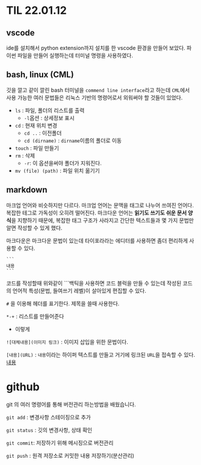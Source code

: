 # TIL 22.01.12

## vscode

ide를 설치해서 python extension까지 설치를 한 vscode 환경을 만들어 보았다. 파이썬 파일을 만들어 실행하는데 터미널 명령을 사용하였다.

## bash, linux (CML)

깃을 깔고 같이 깔린 bash 터미널을 `commend line interface`라고 하는데 `CML`에서 사용 가능한 여러 문법들은 리눅스 기반의 명령어로서 외워써야 할 것들이 있었다.

* `ls` : 파일, 폴더의 리스트를 출력
  * `-l`옵션 : 상세정보 표시
* `cd` : 현재 위치 변경
  * `cd ..` : 이전폴더
  * `cd (dirname)` : `dirname`이름의 폴더로 이동
* `touch` : 파일 만들기
* `rm` : 삭제
  * `-r`: 이 옵션을써야 폴더가 지워진다.
* `mv (file) (path)` : 파일 위치 옮기기

## markdown

마크업 언어와 비슷하지만 다르다. 마크업 언어는 문맥을 태그로 나누어 쓰여진 언어다. 복잡한 테그로 가독성이 오히려 떨어진다. 마크다운 언어는 **읽기도 쓰기도 쉬운 문서 양식**을 지향하기 때문에, 복잡한 태그 구조가 사라지고 간단한 텍스트들과 몇 가지 문법만 알면 작성할 수 있게 했다.

마크다운은 마크다운 문법이 있는데 타이포라라는 에디터를 사용하면 좀더 편리하게 사용할 수 있다.

````text
```
내용
```
````

코드를 작성할때 위와같이 \`\`\`백틱을  사용하면 코드 블럭을 만들 수 있는데 작성된 코드의 언어적 특성(문법, 들여쓰기 레벨)이 살아있게 편집할 수 있다.

`#` 을 이용해 헤더를 표기한다. 제목을 쓸때 사용한다.

`*-+` : 리스트를 만들어준다

* 이렇게

`![대체내용](이미지 링크)` : 이미지 삽입을 위한 문법이다.

`[내용](URL)` : `내용`이라는 하이퍼 텍스트를 만들고 거기에 링크된 `URL`을 접속할 수 있다. [내용](./)

# github

git 의 여러 명령어를 통해 버전관리 하는방법을 배웠습니다. 

`git add` : 변경사항 스테이징으로 추가

`git status` : 깃의 변경사항, 상태 확인

`git commit`: 저장하기 위해 메시징으로 버전관리

`git push` : 원격 저장소로 커밋한 내용 저장하기(분산관리)
